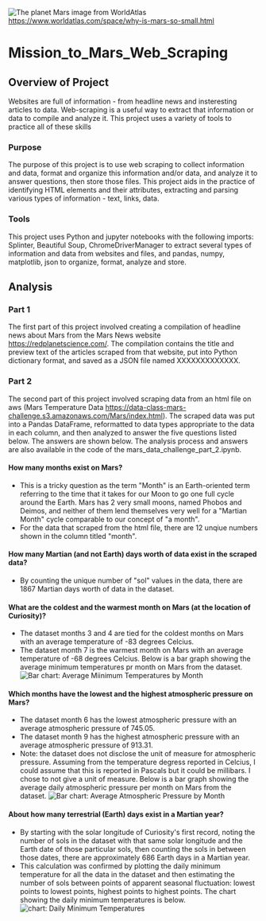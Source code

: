 ![The planet Mars]() image from WorldAtlas https://www.worldatlas.com/space/why-is-mars-so-small.html

# Mission_to_Mars_Web_Scraping

## Overview of Project
Websites are full of information - from headline news and insteresting articles to data. Web-scraping is a useful way to extract that information or data to compile and analyze it. This project uses a variety of tools to practice all of these skills

### Purpose
The purpose of this project is to use web scraping to collect information and data, format and organize this information and/or data, and analyze it to answer questions, then store those files. This project aids in the practice of identifying HTML elements and their attributes, extracting and parsing various types of information - text, links, data.

### Tools
This project uses Python and jupyter notebooks with the following imports: Splinter, Beautiful Soup, ChromeDriverManager to extract several types of information and data from websites and files, and pandas, numpy, matplotlib, json to organize, format, analyze and store. 

## Analysis 

### Part 1
The first part of this project involved creating a compilation of headline news about Mars from the Mars News website https://redplanetscience.com/.  The compilation contains the title and preview text of the articles scraped from that website, put into Python dictionary format, and saved as a JSON file named XXXXXXXXXXXXX.

### Part 2
The second part of this project involved scraping data from an html file on aws (Mars Temperature Data https://data-class-mars-challenge.s3.amazonaws.com/Mars/index.html). The scraped data was put into a Pandas DataFrame, reformatted to data types appropriate to the data in each column, and then analyzed to answer the five questions listed below. The answers are shown below. The analysis process and answers are also available in the code of the mars_data_challenge_part_2.ipynb.

#### How many months exist on Mars?
- This is a tricky question as the term "Month" is an Earth-oriented term referring to the time that it takes for our Moon to go one full cycle around the Earth. Mars has 2 very small moons, named Phobos and Deimos, and neither of them lend themselves very well for a "Martian Month" cycle comparable to our concept of "a month".
- For the data that scraped from the html file, there are 12 unqiue numbers shown in the column titled "month". 

#### How many Martian (and not Earth) days worth of data exist in the scraped data?
- By counting the unique number of "sol" values in the data, there are 1867 Martian days worth of data in the dataset. 

#### What are the coldest and the warmest month on Mars (at the location of Curiosity)?
- The dataset months 3 and 4 are tied for the coldest months on Mars with an average temperature of -83 degrees Celcius.
- The dataset month 7 is the warmest month on Mars with an average temperature of -68 degrees Celcius. 
Below is a bar graph showing the average minimum temperatures pr month on Mars from the dataset.
![Bar chart: Average Miinimum Temperatures by Month]()

#### Which months have the lowest and the highest atmospheric pressure on Mars?
- The dataset month 6 has the lowest atmospheric pressure with an average atmospheric pressure of 745.05.
- The dataset month 9 has the highest atmospheric pressure with an average atmospheric pressure of 913.31.
- Note: the dataset does not disclose the unit of measure for atmospheric pressure. Assuming from the temperature degress reported in Celcius, I could assume that this is reported in Pascals but it could be millibars. I chose to not give a unit of measure.
Below is a bar graph showing the average daily atmospheric pressure per month on Mars from the dataset.
![Bar chart: Average Atmospheric Pressure by Month]()

#### About how many terrestrial (Earth) days exist in a Martian year? 
- By starting with the solar longitude of Curiosity's first record, noting the number of sols in the dataset with that same solar longitude and the Earth date of those particular sols, then counting the sols in between those dates, there are approximately 686 Earth days in a Martian year.
- This calculation was confirmed by plotting the daily minimum temperature for all the data in the dataset and then estimating the number of sols between points of apparent seasonal fluctuation: lowest points to lowest points, highest points to highest points. The chart showing the daily minimum temperatures is below.
![chart: Daily Minimum Temperatures]()